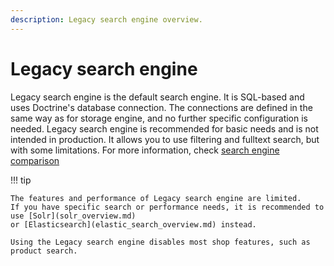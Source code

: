 ```yaml
---
description: Legacy search engine overview.
---
```


# Legacy search engine

Legacy search engine is the default search engine. It is SQL-based and uses Doctrine's database connection.
The connections are defined in the same way as for storage engine, and no further specific configuration is needed.
Legacy search engine is recommended for basic needs and is not intended in production.
It allows you to use filtering and fulltext search, but with some limitations.
For more information, check [search engine comparison](search_engines.md#search-engine-comparison)

!!! tip

    The features and performance of Legacy search engine are limited.
    If you have specific search or performance needs, it is recommended to use [Solr](solr_overview.md)
    or [Elasticsearch](elastic_search_overview.md) instead.
    
    Using the Legacy search engine disables most shop features, such as product search.
